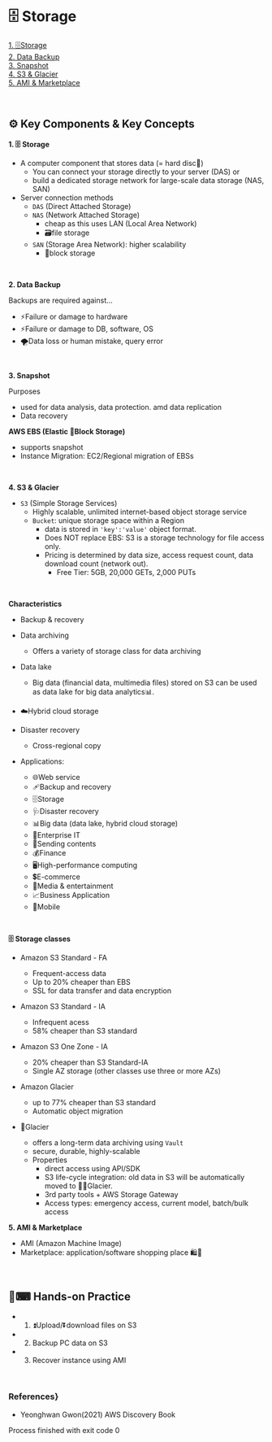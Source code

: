 # 🗄️ Storage  

[1. 🗄️Storage](#1)  
[2. Data Backup](#2)  
[3. Snapshot](#3)  
[4. S3 & Glacier](#4)  
[5. AMI & Marketplace](#5)  

<br>  

## ⚙ Key Components & Key Concepts  

**<span id="1">1. 🗄️ Storage**</span>  

  - A computer component that stores data (= hard disc💽)
    - You can connect your storage directly to your server (DAS) or
    - build a dedicated storage network for large-scale data storage (NAS, SAN)
  - Server connection methods
    - `DAS` (Direct Attached Storage)
    - `NAS` (Network Attached Storage)
      - cheap as this uses LAN (Local Area Network)
      - 🗃️file storage 
    - `SAN` (Storage Area Network): higher scalability
      - 🧱block storage 

<br>  

**<span id="2">2. Data Backup**</span>  

  Backups are required against...
  - ⚡Failure or damage to hardware
  - ⚡Failure or damage to DB, software, OS
  - 🌪️Data loss or human mistake, query error 

<br>  

**<span id="3">3. Snapshot**</span>  

  Purposes
  - used for data analysis, data protection. amd data replication
  - Data recovery

  **AWS EBS (Elastic 🧱Block Storage)** 
  - supports snapshot
  - Instance Migration: EC2/Regional migration of EBSs

<br>  

**<span id="4">4. S3 & Glacier**</span>  

  - `S3` (Simple Storage Services)
    - Highly scalable, unlimited internet-based object storage service
    - `Bucket`: unique storage space within a Region
      - data is stored in `'key':'value'` object format.
      - Does NOT replace EBS: S3 is a storage technology for file access only.
      - Pricing is determined by data size, access request count, data download count (network out).
        - Free Tier: 5GB, 20,000 GETs, 2,000 PUTs

<br>  

  **Characteristics**
  - Backup & recovery
  - Data archiving 
    - Offers a variety of storage class for data archiving
  - Data lake 
    - Big data (financial data, multimedia files) stored on S3 can be used as data lake for big data analytics📊.
  - ☁️Hybrid cloud storage 
  - Disaster recovery
    - Cross-regional copy
  
  - Applications:
    - 🌐Web service
    - 🩹Backup and recovery
    - 🗄️Storage 
    - 🩺Disaster recovery
    - 📊Big data (data lake, hybrid cloud storage)
    - 🏢Enterprise IT
    - 📲Sending contents
    - 💰Finance
    - 🖥️High-performance computing 
    - 💲E-commerce
    - 🎤Media & entertainment
    - 📈Business Application
    - 📱Mobile
  
<br>  

  **🗄️ Storage classes**
  - Amazon S3 Standard - FA
    - Frequent-access data
    - Up to 20% cheaper than EBS
    - SSL for data transfer and data encryption
  - Amazon S3 Standard - IA 
    - Infrequent acess
    - 58% cheaper than S3 standard
  - Amazon S3 One Zone - IA
    - 20% cheaper than S3 Standard-IA
    - Single AZ storage (other classes use three or more AZs)
  - Amazon Glacier 
    - up to 77% cheaper than S3 standard
    - Automatic object migration
  
  - 🧊Glacier 
    - offers a long-term data archiving using `Vault` 
    - secure, durable, highly-scalable
    - Properties
      - direct access using API/SDK 
      - S3 life-cycle integration: old data in S3 will be automatically moved to 🐻‍❄️Glacier.
      - 3rd party tools + AWS Storage Gateway
      - Access types: emergency access, current model, batch/bulk access

**<span id="5">5. AMI & Marketplace**</span>  

  - AMI (Amazon Machine Image)
  - Marketplace: application/software shopping place 🛍️🛒

<br>  

## 🙌⌨ Hands-on Practice   

  - 1) ⏫Upload/⏬download files on S3
  - 2) Backup PC data on S3
  - 3) Recover instance using AMI

<br>  



### References}  

  - Yeonghwan Gwon(2021) AWS Discovery Book

Process finished with exit code 0
